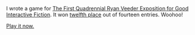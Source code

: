 I wrote a game for [The First Quadrennial Ryan Veeder Exposition
for Good Interactive Fiction](http://rcveeder.net/expo/).  It won
[twelfth place](https://www.youtube.com/watch?v=jOjuOk6y0k8) out
of fourteen entries.  Woohoo!

[Play it now.](http://toastball.net/games/abitt-game/)
